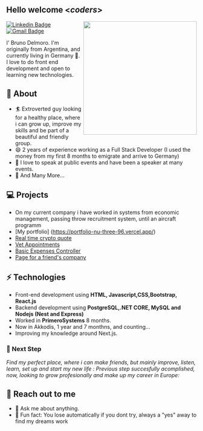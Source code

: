 <h2> Hello welcome <<i>coders</i>></h2>

<img align='right' src='http://www.jenyalestina.com/blog/wp-content/uploads/2019/05/web-development-1024x582.jpg' width='300"'>

[![Linkedin Badge](https://img.shields.io/badge/-Lindkeden-blue?style=flat-square&logo=Linkedin&logoColor=white&link=https://www.linkedin.com/in/bruno-delmoro-63b92b201/)](https://www.linkedin.com/in/bruno-delmoro-63b92b201/) 
[![Gmail Badge](https://img.shields.io/badge/-Gmail-Red?style=flat-square&logo=Gmail&logoColor=white&link=mailto:delmo123123@gmail.com)](mailto:delmo123123@gmail.com)

I' Bruno Delmoro. I'm originally from Argentina, and currently living in Germany 🏫.
I love to do front end development and open to learning new technologies.

## 🧐 About
- 🏄‍ Extroverted guy looking for a healthy place, where i can grow up, improve my skills and be part of a beautiful and friendly group.
- 😄 2 years of experience working as a Full Stack Developer (I used the money from my first 8 months to emigrate and arrive to Germany)
- 🌱 I love to speak at public events and have been a speaker at many events. 
- 👯 And Many More...


## 💻 Projects
* On my current company i have worked in systems from economic management, passing throw recruitment system, until an aircraft programm
* [My portfolio] (https://portfolio-nu-three-96.vercel.app/)
* [Real time crypto quote](https://aesthetic-frangipane-8af90d.netlify.app/)
* [Vet Appointments](https://spectacular-kelpie-c56a97.netlify.app/)
* [Basic Expenses Controller](https://gentle-jelly-8ca4e5.netlify.app/)
* [Page for a friend's company](https://innova-sa.com.ar/)
  

## ⚡ Technologies 
- Front-end development using **HTML, Javascript,CSS,Bootstrap, React.js**
- Backend development using **PostgreSQL,.NET CORE, MySQL and Nodejs (Nest and Express)**
- Worked in **PrimeroSystems** 8 months.
- Now in Akkodis, 1 year and 7 monthns, and counting...
- Improving my knowledge around Next.js.

### 👣 Next Step

_Find my perfect place, where i can make friends, but mainly improve, listen, learn, set up and start my new life :_
_Previous step succesfully acomplished, now, looking to grow profesionally and make up my career in Europe:_


## 👋 Reach out to me 
- 💬 Ask me about anything.
- 💎 Fun fact: You lose automatically if you dont try, always a "yes" away to find my dreams work
